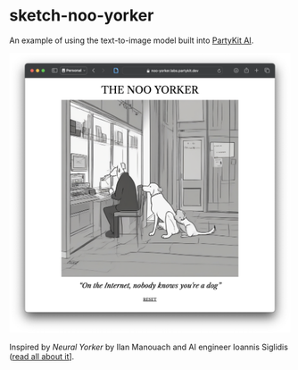 # sketch-noo-yorker

An example of using the text-to-image model built into [PartyKit AI](https://docs.partykit.io/reference/partykit-ai/).

![](/docs/assets/screengrab.png)

Inspired by _Neural Yorker_ by Ilan Manouach and AI engineer Ioannis Siglidis ([read all about it](https://hyperallergic.com/671843/neural-yorker-ilan-manouach-ioannis-siglidis/)].
